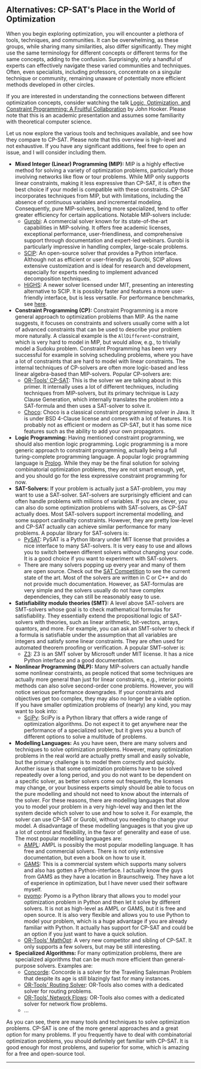 <!-- EDIT THIS PART VIA 03_big_picture.md -->
<a name="section-alternatives"></a>

## Alternatives: CP-SAT's Place in the World of Optimization
<a name="03-big-picture"></a>

When you begin exploring optimization, you will encounter a plethora of tools,
techniques, and communities. It can be overwhelming, as these groups, while
sharing many similarities, also differ significantly. They might use the same
terminology for different concepts or different terms for the same concepts,
adding to the confusion. Surprisingly, only a handful of experts can effectively
navigate these varied communities and techniques. Often, even specialists,
including professors, concentrate on a singular technique or community,
remaining unaware of potentially more efficient methods developed in other
circles.

If you are interested in understanding the connections between different
optimization concepts, consider watching the talk
[Logic, Optimization, and Constraint Programming: A Fruitful Collaboration](https://simons.berkeley.edu/talks/john-hooker-carnegie-mellon-university-2023-04-19)
by John Hooker. Please note that this is an academic presentation and assumes
some familiarity with theoretical computer science.

Let us now explore the various tools and techniques available, and see how they
compare to CP-SAT. Please note that this overview is high-level and not
exhaustive. If you have any significant additions, feel free to open an issue,
and I will consider including them.

- **Mixed Integer (Linear) Programming (MIP):** MIP is a highly effective method
  for solving a variety of optimization problems, particularly those involving
  networks like flow or tour problems. While MIP only supports linear
  constraints, making it less expressive than CP-SAT, it is often the best
  choice if your model is compatible with these constraints. CP-SAT incorporates
  techniques from MIP, but with limitations, including the absence of continuous
  variables and incremental modeling. Consequently, pure MIP-solvers, being more
  specialized, tend to offer greater efficiency for certain applications.
  Notable MIP-solvers include:
  - [Gurobi](https://www.gurobi.com/): A commercial solver known for its
    state-of-the-art capabilities in MIP-solving. It offers free academic
    licenses, exceptional performance, user-friendliness, and comprehensive
    support through documentation and expert-led webinars. Gurobi is
    particularly impressive in handling complex, large-scale problems.
  - [SCIP](https://www.scipopt.org/): An open-source solver that provides a
    Python interface. Although not as efficient or user-friendly as Gurobi, SCIP
    allows extensive customization and is ideal for research and development,
    especially for experts needing to implement advanced decomposition
    techniques.
  - [HiGHS](https://highs.dev/): A newer solver licensed under MIT, presenting
    an interesting alternative to SCIP. It is possibly faster and features a
    more user-friendly interface, but is less versatile. For performance
    benchmarks, see [here](https://plato.asu.edu/ftp/milp.html).
- **Constraint Programming (CP):** Constraint Programming is a more general
  approach to optimization problems than MIP. As the name suggests, it focuses
  on constraints and solvers usually come with a lot of advanced constraints
  that can be used to describe your problem more naturally. A classical example
  is the `AllDifferent`-constraint, which is very hard to model in MIP, but
  would allow, e.g., to trivially model a Sudoku problem. Constraint Programming
  has been very successful for example in solving scheduling problems, where you
  have a lot of constraints that are hard to model with linear constraints. The
  internal techniques of CP-solvers are often more logic-based and less linear
  algebra-based than MIP-solvers. Popular CP-solvers are:
  - [OR-Tools' CP-SAT](https://github.com/google/or-tools/): This is the solver
    we are talking about in this primer. It internally uses a lot of different
    techniques, including techniques from MIP-solvers, but its primary technique
    is Lazy Clause Generation, which internally translates the problem into a
    SAT-formula and then uses a SAT-solver to solve it.
  - [Choco](https://choco-solver.org/): Choco is a classical constraint
    programming solver in Java. It is under BSD 4-Clause license and comes with
    a lot of features. It is probably not as efficient or modern as CP-SAT, but
    it has some nice features such as the ability to add your own propagators.
- **Logic Programming:** Having mentioned constraint programming, we should also
  mention logic programming. Logic programming is a more generic approach to
  constraint programming, actually being a full turing-complete programming
  language. A popular logic programming language is
  [Prolog](https://en.wikipedia.org/wiki/Prolog). While they may be the final
  solution for solving combinatorial optimization problems, they are not smart
  enough, yet, and you should go for the less expressive constraint programming
  for now.
- **SAT-Solvers:** If your problem is actually just a SAT-problem, you may want
  to use a SAT-solver. SAT-solvers are surprisingly efficient and can often
  handle problems with millions of variables. If you are clever, you can also do
  some optimization problems with SAT-solvers, as CP-SAT actually does. Most
  SAT-solvers support incremental modelling, and some support cardinality
  constraints. However, they are pretty low-level and CP-SAT actually can
  achieve similar performance for many problems. A popular library for
  SAT-solvers is:
  - [PySAT](https://pysathq.github.io/): PySAT is a Python library under MIT
    license that provides a nice interface to many SAT-solvers. It is very easy
    to use and allows you to switch between different solvers without changing
    your code. It is a good choice if you want to experiment with SAT-solvers.
  - There are many solvers popping up every year and many of them are open
    source. Check out the [SAT Competition](http://www.satcompetition.org/) to
    see the current state of the art. Most of the solvers are written in C or
    C++ and do not provide much documentation. However, as SAT-formulas are very
    simple and the solvers usually do not have complex dependencies, they can
    still be reasonably easy to use.
- **Satisfiability modulo theories (SMT):** A level above SAT-solvers are
  SMT-solvers whose goal is to check mathematical formulas for satisfiability.
  They essentially extend the propositional logic of SAT-solvers with theories,
  such as linear arithmetic, bit-vectors, arrays, quantors, and more. For
  example, you can ask an SMT-solver to check if a formula is satisfiable under
  the assumption that all variables are integers and satisfy some linear
  constraints. They are often used for automated theorem proofing or
  verification. A popular SMT-solver is:
  - [Z3](https://github.com/z3prover/z3): Z3 is an SMT solver by Microsoft under
    MIT license. It has a nice Python interface and a good documentation.
- **Nonlinear Programming (NLP):** Many MIP-solvers can actually handle some
  nonlinear constraints, as people noticed that some techniques are actually
  more general than just for linear constraints, e.g., interior points methods
  can also solve second-order cone problems. However, you will notice serious
  performance downgrades. If your constraints and objectives get too complex,
  they may also no longer be a viable option. If you have smaller optimization
  problems of (nearly) any kind, you may want to look into:
  - [SciPy](https://docs.scipy.org/doc/scipy/reference/optimize.html): SciPy is
    a Python library that offers a wide range of optimization algorithms. Do not
    expect it to get anywhere near the performance of a specialized solver, but
    it gives you a bunch of different options to solve a multitude of problems.
- **Modelling Languages:** As you have seen, there are many solvers and
  techniques to solve optimization problems. However, many optimization problems
  in the real world are actually pretty small and easily solvable, but the
  primary challenge is to model them correctly and quickly. Another issue is
  that some optimization problems have to be solved repeatedly over a long
  period, and you do not want to be dependent on a specific solver, as better
  solvers come out frequently, the licenses may change, or your business experts
  simply should be able to focus on the pure modelling and should not need to
  know about the internals of the solver. For these reasons, there are modelling
  languages that allow you to model your problem in a very high-level way and
  then let the system decide which solver to use and how to solve it. For
  example, the solver can use CP-SAT or Gurobi, without you needing to change
  your model. A disadvantage of these modelling languages is that you give up a
  lot of control and flexibility, in the favor of generality and ease of use.
  The most popular modelling languages are:
  - [AMPL](https://ampl.com/): AMPL is possibly the most popular modelling
    language. It has free and commercial solvers. There is not only extensive
    documentation, but even a book on how to use it.
  - [GAMS](https://www.gams.com/): This is a commercial system which supports
    many solvers and also has gotten a Python-interface. I actually know the
    guys from GAMS as they have a location in Braunschweig. They have a lot of
    experience in optimization, but I have never used their software myself.
  - [pyomo](http://www.pyomo.org/): Pyomo is a Python library that allows you to
    model your optimization problem in Python and then let it solve by different
    solvers. It is not as high-level as AMPL or GAMS, but it is free and open
    source. It is also very flexible and allows you to use Python to model your
    problem, which is a huge advantage if you are already familiar with Python.
    It actually has support for CP-SAT and could be an option if you just want
    to have a quick solution.
  - [OR-Tools' MathOpt](https://developers.google.com/optimization/math_opt): A
    very new competitor and sibling of CP-SAT. It only supports a few solvers,
    but may be still interesting.
- **Specialized Algorithms:** For many optimization problems, there are
  specialized algorithms that can be much more efficient than general-purpose
  solvers. Examples are:
  - [Concorde](http://www.math.uwaterloo.ca/tsp/concorde.html): Concorde is a
    solver for the Traveling Salesman Problem that despite its age is still
    blazingly fast for many instances.
  - [OR-Tools' Routing Solver](https://developers.google.com/optimization/routing):
    OR-Tools also comes with a dedicated solver for routing problems.
  - [OR-Tools' Network Flows](https://developers.google.com/optimization/flow):
    OR-Tools also comes with a dedicated solver for network flow problems.
  - ...

As you can see, there are many tools and techniques to solve optimization
problems. CP-SAT is one of the more general approaches and a great option for
many problems. If you frequently have to deal with combinatorial optimization
problems, you should definitely get familiar with CP-SAT. It is good enough for
most problems, and superior for some, which is amazing for a free and
open-source tool.

---